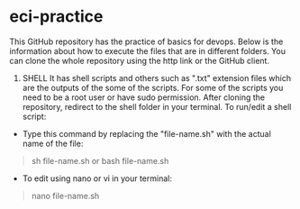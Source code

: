 # eci-practice
This GitHub repository has the practice of basics for devops.
Below is the information about how to execute the files that are in different folders.
You can clone the whole repository using the http link or the GitHub client.
1. SHELL
It has shell scripts and others such as ".txt" extension files which are the outputs of the some of the scripts.
For some of the scripts you need to be a root user or have sudo permission.
After cloning the repository, redirect to the shell folder in your terminal.
To run/edit a shell script:
- Type this command by replacing the "file-name.sh" with the actual name of the file:
> sh file-name.sh or bash file-name.sh
- To edit using nano or vi in your terminal:
> nano file-name.sh
